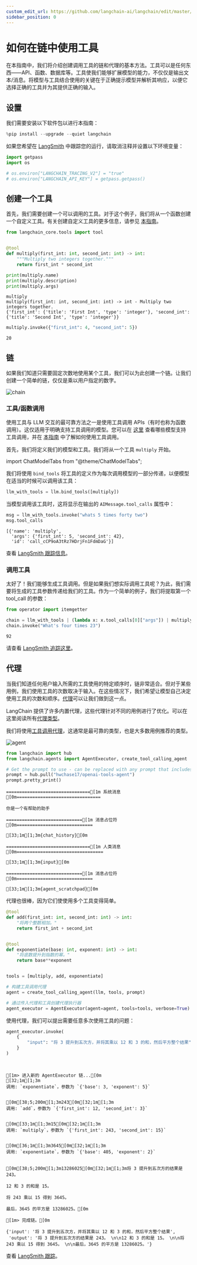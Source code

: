 ```yaml
---
custom_edit_url: https://github.com/langchain-ai/langchain/edit/master/docs/docs/how_to/tools_chain.ipynb
sidebar_position: 0
---
```


# 如何在链中使用工具

在本指南中，我们将介绍创建调用工具的链和代理的基本方法。工具可以是任何东西——API、函数、数据库等。工具使我们能够扩展模型的能力，不仅仅是输出文本/消息。将模型与工具结合使用的关键在于正确提示模型并解析其响应，以便它选择正确的工具并为其提供正确的输入。

## 设置

我们需要安装以下软件包以进行本指南：

```python
%pip install --upgrade --quiet langchain
```

如果您希望在 [LangSmith](https://docs.smith.langchain.com/) 中跟踪您的运行，请取消注释并设置以下环境变量：

```python
import getpass
import os

# os.environ["LANGCHAIN_TRACING_V2"] = "true"
# os.environ["LANGCHAIN_API_KEY"] = getpass.getpass()
```

## 创建一个工具

首先，我们需要创建一个可以调用的工具。对于这个例子，我们将从一个函数创建一个自定义工具。有关创建自定义工具的更多信息，请参见 [本指南](/docs/how_to/custom_tools)。

```python
from langchain_core.tools import tool


@tool
def multiply(first_int: int, second_int: int) -> int:
    """Multiply two integers together."""
    return first_int * second_int
```


```python
print(multiply.name)
print(multiply.description)
print(multiply.args)
```
```output
multiply
multiply(first_int: int, second_int: int) -> int - Multiply two integers together.
{'first_int': {'title': 'First Int', 'type': 'integer'}, 'second_int': {'title': 'Second Int', 'type': 'integer'}}
```

```python
multiply.invoke({"first_int": 4, "second_int": 5})
```



```output
20
```

## 链

如果我们知道只需要固定次数地使用某个工具，我们可以为此创建一个链。让我们创建一个简单的链，仅仅是乘以用户指定的数字。

![chain](../../static/img/tool_chain.svg)

### 工具/函数调用
使用工具与 LLM 交互的最可靠方法之一是使用工具调用 APIs（有时也称为函数调用）。这仅适用于明确支持工具调用的模型。您可以在 [这里](https://docs/integrations/chat/) 查看哪些模型支持工具调用，并在 [本指南](https://docs/how_to/function_calling) 中了解如何使用工具调用。

首先，我们将定义我们的模型和工具。我们将从一个工具 `multiply` 开始。

import ChatModelTabs from "@theme/ChatModelTabs";

<ChatModelTabs customVarName="llm"/>

我们将使用 `bind_tools` 将工具的定义作为每次调用模型的一部分传递，以便模型在适当的时候可以调用该工具：

```python
llm_with_tools = llm.bind_tools([multiply])
```

当模型调用该工具时，这将显示在输出的 `AIMessage.tool_calls` 属性中：

```python
msg = llm_with_tools.invoke("whats 5 times forty two")
msg.tool_calls
```



```output
[{'name': 'multiply',
  'args': {'first_int': 5, 'second_int': 42},
  'id': 'call_cCP9oA3tRz7HDrjFn1FdmDaG'}]
```


查看 [LangSmith 跟踪信息](https://smith.langchain.com/public/81ff0cbd-e05b-4720-bf61-2c9807edb708/r)。

### 调用工具

太好了！我们能够生成工具调用。但是如果我们想实际调用工具呢？为此，我们需要将生成的工具参数传递给我们的工具。作为一个简单的例子，我们将提取第一个 tool_call 的参数：

```python
from operator import itemgetter

chain = llm_with_tools | (lambda x: x.tool_calls[0]["args"]) | multiply
chain.invoke("What's four times 23")
```

```output
92
```

请查看 [LangSmith 追踪这里](https://smith.langchain.com/public/16bbabb9-fc9b-41e5-a33d-487c42df4f85/r)。

## 代理

当我们知道任何用户输入所需的工具使用的特定顺序时，链非常适合。但对于某些用例，我们使用工具的次数取决于输入。在这些情况下，我们希望让模型自己决定使用工具的次数和顺序。[代理](/docs/tutorials/agents)可以让我们做到这一点。

LangChain 提供了许多内置代理，这些代理针对不同的用例进行了优化。可以在这里阅读所有[代理类型](/docs/concepts#agents)。

我们将使用[工具调用代理](https://api.python.langchain.com/en/latest/agents/langchain.agents.tool_calling_agent.base.create_tool_calling_agent.html)，这通常是最可靠的类型，也是大多数用例推荐的类型。

![agent](../../static/img/tool_agent.svg)


```python
from langchain import hub
from langchain.agents import AgentExecutor, create_tool_calling_agent
```


```python
# Get the prompt to use - can be replaced with any prompt that includes variables "agent_scratchpad" and "input"!
prompt = hub.pull("hwchase17/openai-tools-agent")
prompt.pretty_print()
```
```output
================================[1m 系统消息 [0m================================

你是一个有帮助的助手

=============================[1m 消息占位符 [0m=============================

[33;1m[1;3m{chat_history}[0m

================================[1m 人类消息 [0m=================================

[33;1m[1;3m{input}[0m

=============================[1m 消息占位符 [0m=============================

[33;1m[1;3m{agent_scratchpad}[0m
```
代理也很棒，因为它们使使用多个工具变得简单。


```python
@tool
def add(first_int: int, second_int: int) -> int:
    "将两个整数相加。"
    return first_int + second_int


@tool
def exponentiate(base: int, exponent: int) -> int:
    "将底数提升到指数的幂。"
    return base**exponent


tools = [multiply, add, exponentiate]
```


```python
# 构建工具调用代理
agent = create_tool_calling_agent(llm, tools, prompt)
```


```python
# 通过传入代理和工具创建代理执行器
agent_executor = AgentExecutor(agent=agent, tools=tools, verbose=True)
```

使用代理，我们可以提出需要任意多次使用工具的问题：


```python
agent_executor.invoke(
    {
        "input": "将 3 提升到五次方，并将其乘以 12 和 3 的和，然后平方整个结果"
    }
)
```
```output


[1m> 进入新的 AgentExecutor 链...[0m
[32;1m[1;3m
调用: `exponentiate`，参数为 `{'base': 3, 'exponent': 5}`


[0m[38;5;200m[1;3m243[0m[32;1m[1;3m
调用: `add`，参数为 `{'first_int': 12, 'second_int': 3}`


[0m[33;1m[1;3m15[0m[32;1m[1;3m
调用: `multiply`，参数为 `{'first_int': 243, 'second_int': 15}`


[0m[36;1m[1;3m3645[0m[32;1m[1;3m
调用: `exponentiate`，参数为 `{'base': 405, 'exponent': 2}`


[0m[38;5;200m[1;3m13286025[0m[32;1m[1;3m将 3 提升到五次方的结果是 243。 

12 和 3 的和是 15。 

将 243 乘以 15 得到 3645。 

最后，3645 的平方是 13286025。[0m

[1m> 完成链。[0m
```


```output
{'input': '将 3 提升到五次方，并将其乘以 12 和 3 的和，然后平方整个结果',
 'output': '将 3 提升到五次方的结果是 243。 \n\n12 和 3 的和是 15。 \n\n将 243 乘以 15 得到 3645。 \n\n最后，3645 的平方是 13286025。'}
```


查看 [LangSmith 跟踪](https://smith.langchain.com/public/eeeb27a4-a2f8-4f06-a3af-9c983f76146c/r)。